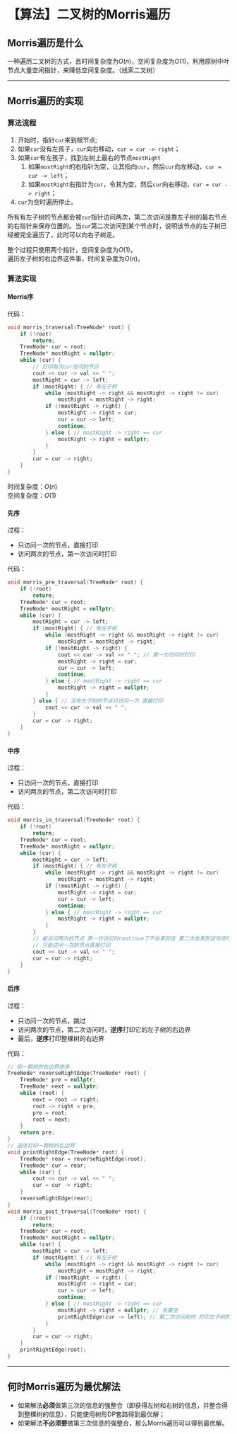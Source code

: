 # 【算法】二叉树的Morris遍历


## Morris遍历是什么
一种遍历二叉树的方式，且时间复杂度为$O\left(n\right)$，空间复杂度为$O\left(1\right)$，利用原树中叶节点大量空闲指针，来降低空间复杂度。（线索二叉树）

-----

## Morris遍历的实现
### 算法流程
1. 开始时，指针`cur`来到根节点;
2. 如果`cur`没有左孩子，`cur`向右移动，`cur = cur -> right`；
3. 如果`cur`有左孩子，找到左树上最右的节点`mostRight`
   1. 如果`mostRight`的右指针为空，让其指向`cur`，然后`cur`向左移动，`cur = cur -> left`；
   2. 如果`mostRight`右指针为`cur`，令其为空，然后`cur`向右移动，`cur = cur -> right`；
4. `cur`为空时遍历停止。

所有有左子树的节点都会被`cur`指针访问两次，第二次访问是靠左子树的最右节点的右指针来保存位置的。当`cur`第二次访问到某个节点时，说明该节点的左子树已经被完全遍历了，此时可以向右子树走。

整个过程只使用两个指针，空间复杂度为$O\left(1\right)$。  
遍历左子树的右边界这件事，时间复杂度为$O\left(n\right)$。

### 算法实现
#### Morris序
代码：  
```cpp
void morris_traversal(TreeNode* root) {
    if (!root)
        return;
    TreeNode* cur = root;
    TreeNode* mostRight = nullptr;
    while (cur) {
        // 打印每次cur访问的节点
        cout << cur -> val << " ";
        mostRight = cur -> left;
        if (mostRight) { // 有左子树
            while (mostRight -> right && mostRight -> right != cur)
                mostRight = mostRight -> right;
            if (!mostRight -> right) {
                mostRight -> right = cur;
                cur = cur -> left;
                continue;
            } else { // mostRight -> right == cur
                mostRight -> right = nullptr;
            }
        }
        cur = cur -> right;
    }
}
```
时间复杂度：$O\left(n\right)$  
空间复杂度：$O\left(1\right)$

#### 先序
过程：
- 只访问一次的节点，直接打印
- 访问两次的节点，第一次访问时打印

代码：  
```cpp
void morris_pre_traversal(TreeNode* root) {
    if (!root)
        return;
    TreeNode* cur = root;
    TreeNode* mostRight = nullptr;
    while (cur) {
        mostRight = cur -> left;
        if (mostRight) { // 有左子树
            while (mostRight -> right && mostRight -> right != cur)
                mostRight = mostRight -> right;
            if (!mostRight -> right) {
                cout << cur -> val << " "; // 第一次访问时打印
                mostRight -> right = cur;
                cur = cur -> left;
                continue;
            } else { // mostRight -> right == cur
                mostRight -> right = nullptr;
            }
        } else { // 没有左子树的节点只访问一次 直接打印
            cout << cur -> val << " ";
        }
        cur = cur -> right;
    }
}
```

#### 中序
过程：
- 只访问一次的节点，直接打印
- 访问两次的节点，第二次访问时打印

代码：  
```cpp
void morris_in_traversal(TreeNode* root) {
    if (!root)
        return;
    TreeNode* cur = root;
    TreeNode* mostRight = nullptr;
    while (cur) {
        mostRight = cur -> left;
        if (mostRight) { // 有左子树
            while (mostRight -> right && mostRight -> right != cur)
                mostRight = mostRight -> right;
            if (!mostRight -> right) {
                mostRight -> right = cur;
                cur = cur -> left;
                continue;
            } else { // mostRight -> right == cur
                mostRight -> right = nullptr;
            }
        }
        // 能访问两次的节点 第一次访问时continue了不会来到这 第二次会来到这句进行打印
        // 只能访问一次的节点直接打印
        cout << cur -> val << " ";
        cur = cur -> right;
    }
}
```

#### 后序
过程：
- 只访问一次的节点，跳过
- 访问两次的节点，第二次访问时，**逆序**打印它的左子树的右边界
- 最后，**逆序**打印整棵树的右边界

代码：  
```cpp
// 将一颗树的右边界逆序
TreeNode* reverseRightEdge(TreeNode* root) {
    TreeNode* pre = nullptr;
    TreeNode* next = nullptr;
    while (root) {
        next = root -> right;
        root -> right = pre;
        pre = root;
        root = next;
    }
    return pre;
}
// 逆序打印一颗树的右边界
void printRightEdge(TreeNode* root) {
    TreeNode* rear = reverseRightEdge(root);
    TreeNode* cur = rear;
    while (cur) {
        cout << cur -> val << " ";
        cur = cur -> right;
    }
    reverseRightEdge(rear);
}
void morris_post_traversal(TreeNode* root) {
    if (!root)
        return;
    TreeNode* cur = root;
    TreeNode* mostRight = nullptr;
    while (cur) {
        mostRight = cur -> left;
        if (mostRight) { // 有左子树
            while (mostRight -> right && mostRight -> right != cur)
                mostRight = mostRight -> right;
            if (!mostRight -> right) {
                mostRight -> right = cur;
                cur = cur -> left;
                continue;
            } else { // mostRight -> right == cur
                mostRight -> right = nullptr; // 先置空
                printRightEdge(cur -> left); // 第二次访问到时 打印左子树的右边界
            }
        }
        cur = cur -> right;
    }
    printRightEdge(root);
}
```

-----

## 何时Morris遍历为最优解法
- 如果解法**必须**做第三次的信息的强整合（即获得左树和右树的信息，并整合得到整棵树的信息），只能使用树形DP套路得到最优解；
- 如果解法**不必须要**做第三次信息的强整合，那么Morris遍历可以得到最优解。
